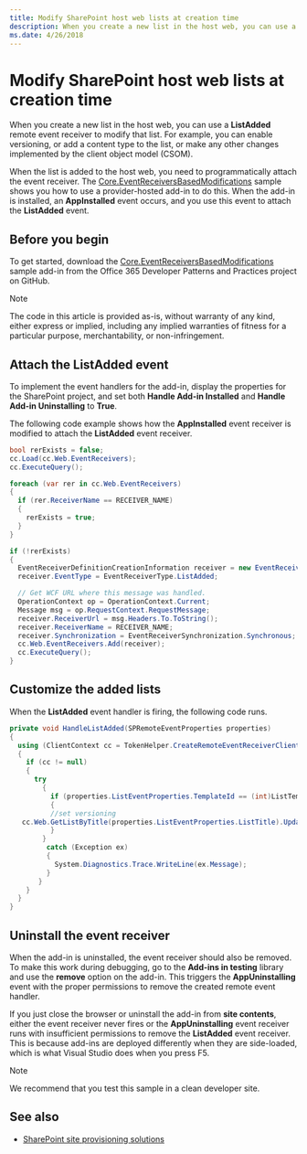 ```yaml
---
title: Modify SharePoint host web lists at creation time
description: When you create a new list in the host web, you can use a ListAdded remote event receiver to modify that list.
ms.date: 4/26/2018
---
```


# Modify SharePoint host web lists at creation time

When you create a new list in the host web, you can use a **ListAdded** remote event receiver to modify that list. For example, you can enable versioning, or add a content type to the list, or make any other changes implemented by the client object model (CSOM).

When the list is added to the host web, you need to programmatically attach the event receiver. The [Core.EventReceiversBasedModifications](https://github.com/SharePoint/PnP/tree/master/Samples/Core.EventReceiversBasedModifications) sample shows you how to use a provider-hosted add-in to do this. When the add-in is installed, an **AppInstalled** event occurs, and you use this event to attach the **ListAdded** event.

## Before you begin

To get started, download the [Core.EventReceiversBasedModifications](https://github.com/SharePoint/PnP/tree/master/Samples/Core.EventReceiversBasedModifications) sample add-in from the Office 365 Developer Patterns and Practices project on GitHub.

> [!NOTE] 
> The code in this article is provided as-is, without warranty of any kind, either express or implied, including any implied warranties of fitness for a particular purpose, merchantability, or non-infringement.

## Attach the ListAdded event

To implement the event handlers for the add-in, display the properties for the SharePoint project, and set both **Handle Add-in Installed** and **Handle Add-in Uninstalling** to **True**.

The following code example shows how the **AppInstalled** event receiver is modified to attach the **ListAdded** event receiver.

```csharp
bool rerExists = false;
cc.Load(cc.Web.EventReceivers);
cc.ExecuteQuery();

foreach (var rer in cc.Web.EventReceivers)
{
  if (rer.ReceiverName == RECEIVER_NAME)
  {
    rerExists = true;
  }
}

if (!rerExists)
{
  EventReceiverDefinitionCreationInformation receiver = new EventReceiverDefinitionCreationInformation();
  receiver.EventType = EventReceiverType.ListAdded;

  // Get WCF URL where this message was handled.
  OperationContext op = OperationContext.Current;
  Message msg = op.RequestContext.RequestMessage;
  receiver.ReceiverUrl = msg.Headers.To.ToString();
  receiver.ReceiverName = RECEIVER_NAME;
  receiver.Synchronization = EventReceiverSynchronization.Synchronous;
  cc.Web.EventReceivers.Add(receiver);
  cc.ExecuteQuery();
}
```

## Customize the added lists

When the **ListAdded** event handler is firing, the following code runs.

```csharp
private void HandleListAdded(SPRemoteEventProperties properties)
{
  using (ClientContext cc = TokenHelper.CreateRemoteEventReceiverClientContext(properties))
  {
    if (cc != null)
    {
      try
        {
          if (properties.ListEventProperties.TemplateId == (int)ListTemplateType.DocumentLibrary)
          {
          //set versioning 
   cc.Web.GetListByTitle(properties.ListEventProperties.ListTitle).UpdateListVersioning(true, true);
          }
        }
         catch (Exception ex)
         {
           System.Diagnostics.Trace.WriteLine(ex.Message);
         }
       }
    }
  }
}
```

## Uninstall the event receiver

When the add-in is uninstalled, the event receiver should also be removed. To make this work during debugging, go to the **Add-ins in testing** library and use the **remove** option on the add-in. This triggers the **AppUninstalling** event with the proper permissions to remove the created remote event handler. 

If you just close the browser or uninstall the add-in from **site contents**, either the event receiver never fires or the **AppUninstalling** event receiver runs with insufficient permissions to remove the **ListAdded** event receiver. This is because add-ins are deployed differently when they are side-loaded, which is what Visual Studio does when you press F5.

> [!NOTE] 
> We recommend that you test this sample in a clean developer site.

## See also

- [SharePoint site provisioning solutions](sharepoint-site-provisioning-solutions.md)
